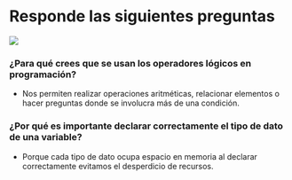 # Responde las siguientes preguntas 

![](https://i.pinimg.com/736x/12/cc/a9/12cca9277099124ccd328595340beb26.jpg)

### **¿Para qué crees que se usan los operadores lógicos en programación?**

- Nos permiten realizar operaciones aritméticas, relacionar elementos o hacer preguntas donde se involucra más de una condición.


### **¿Por qué es importante declarar correctamente el tipo de dato de una variable?**

- Porque cada tipo de dato ocupa espacio en memoria al declarar correctamente evitamos el desperdicio de recursos.

